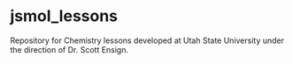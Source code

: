 # jsmol_lessons
Repository for Chemistry lessons developed at Utah State University under the direction of Dr. Scott Ensign.
